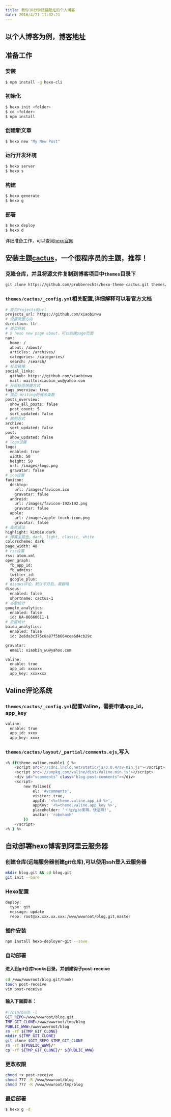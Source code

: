 ```yaml
---
title: 教你10分钟搭建酷炫的个人博客
date: 2016/4/21 11:32:21
---
```


## 以个人博客为例，[博客地址](http://wushaobin.top/)

## 准备工作

### 安装
``` bash
$ npm install -g hexo-cli
```
### 初始化
``` bash
$ hexo init <folder>
$ cd <folder>
$ npm install
```

### 创建新文章

``` bash
$ hexo new "My New Post"
```

### 运行开发环境

``` bash
$ hexo server
$ hexo s
```

### 构建

``` bash
$ hexo generate
$ hexo g
```

### 部署

``` bash
$ hexo deploy
$ hexo d
```

详细准备工作，可以查阅[hexo官网](https://hexo.io/zh-cn/)


## 安装主题[cactus](https://github.com/probberechts/hexo-theme-cactus)，一个很程序员的主题，推荐！

### 克隆仓库，并且将源文件复制到博客项目中`themes`目录下
``` bash
git clone https://github.com/probberechts/hexo-theme-cactus.git themes/cactus

```

### `themes/cactus/_config.yml`相关配置,详细解释可以看官方文档
``` bash
# 首页Projects的url
projects_url: https://github.com/xiaobinwu
# 设置页面方向
direction: ltr
# 首页导航
# $ hexo new page about，可以创建page页面
nav:
  home: /
  about: /about/
  articles: /archives/
  categories: /categories/
  search: /search/
# 社交链接
social_links:
  github: https://github.com/xiaobinwu
  mail: mailto:xiaobin_wu@yahoo.com
# 开启标签快捷方式
tags_overview: true
# 首页 Writing的展示条数
posts_overview:
  show_all_posts: false
  post_count: 5
  sort_updated: false
# 排列方式
archive:
  sort_updated: false
post:
  show_updated: false
# logo设置
logo:
  enabled: true
  width: 50
  height: 50
  url: /images/logo.png
  gravatar: false
# ico设置
favicon:
  desktop:
    url: /images/favicon.ico
    gravatar: false
  android:
    url: /images/favicon-192x192.png
    gravatar: false
  apple:
    url: /images/apple-touch-icon.png
    gravatar: false
# 高亮语法
highlight: kimbie.dark
# 博客主题色，dark, light, classic, white
colorscheme: dark
page_width: 48
# rss设置
rss: atom.xml
open_graph:
  fb_app_id:
  fb_admins:
  twitter_id:
  google_plus:
# disqus评论，默认不开启，需翻墙
disqus:
  enabled: false
  shortname: cactus-1
# 谷歌统计
google_analytics:
  enabled: false
  id: UA-86660611-1
# 百度统计
baidu_analytics:
  enabled: false
  id: 2e6da3c375c8a87f5b664cea6d4cb29c

gravatar:
  email: xiaobin_wu@yahoo.com

valine:
  enable: true
  app_id: xxxxxx
  app_key: xxxxxxx
```

## Valine评论系统
### `themes/cactus/_config.yml`配置Valine，需要申请app_id，app_key
``` bash
valine:
  enable: true
  app_id: xxxx
  app_key: xxxx
```
### `themes/cactus/layout/_partial/comments.ejs`,写入
``` bash
<% if(theme.valine.enable) { %>
    <script src="//cdn1.lncld.net/static/js/3.0.4/av-min.js"></script>
    <script src='//unpkg.com/valine/dist/Valine.min.js'></script>
    <div id="vcomments" class="blog-post-comments"></div>
    <script>
        new Valine({
            el: '#vcomments',
            visitor: true,
            appId: '<%=theme.valine.app_id %>',
            appKey: '<%=theme.valine.app_key %>',
            placeholder: 'ヾﾉ≧∀≦)o来啊，快活啊!',
            avatar: 'robohash'
        })
    </script>
<% } %>
```

## 自动部署hexo博客到阿里云服务器

### 创建仓库(远端服务器创建git仓库),可以使用ssh登入云服务器
``` bash
mkdir blog.git && cd blog.git
git init --bare
```

### Hexo配置
``` bash
deploy:
  type: git
  message: update
  repo: root@xx.xxx.xx.xxx:/www/wwwroot/blog.git,master
```

### 插件安装
``` bash
npm install hexo-deployer-git --save
```

### 自动部署

#### 进入到git仓库hooks目录，并创建钩子post-receive
``` bash
cd /www/wwwroot/blog.git/hooks
touch post-receive
vim post-receive
```
#### 输入下面脚本：
``` bash 
#!/bin/bash -l
GIT_REPO=/www/wwwroot/blog.git
TMP_GIT_CLONE=/www/wwwroot/tmp/blog
PUBLIC_WWW=/www/wwwroot/blog
rm -rf ${TMP_GIT_CLONE}
mkdir ${TMP_GIT_CLONE}
git clone $GIT_REPO $TMP_GIT_CLONE
rm -rf ${PUBLIC_WWW}/*
cp -rf ${TMP_GIT_CLONE}/* ${PUBLIC_WWW}
```

### 更改权限
``` bash
chmod +x post-receive
chmod 777 -R /www/wwwroot/blog
chmod 777 -R /www/wwwroot/tmp/blog
```
### 最后部署
``` bash
$ hexo g -d
```
